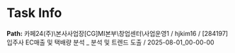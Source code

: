 # Task Info

**Path:** 카페24(주)\본사사업장\[CG]MI본부\창업센터\사업운영1 / hjkim16 / [284197] 입주사 EC매출 및 택배량 분석 _ 분석 및 트렌드 도출 / 2025-08-01_00-00-00


